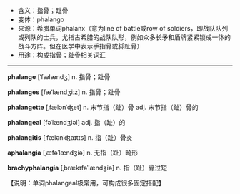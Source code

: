 - <span class="definition">含义：指骨；趾骨</span>
- <span class="definition">变体：phalango</span>
- <span class="definition">来源：希腊单词phalanx（意为line of battle或row of soldiers，即战队队列或列队的士兵，尤指古希腊的战队队形，例如众多长矛和盾牌紧紧锁成一体的战斗方阵。但在医学中表示手指骨或脚趾骨）</span>
- <span class="definition">用途：构成指骨；趾骨相关词汇</span>


---


<span class="vocabulary">**phalange**</span> [ˈfælændʒ] n. 指骨；趾骨

<span class="vocabulary">**phalanges**</span> [fæˈlændʒiːz] n. 指骨；趾骨

<span class="vocabulary">**phalangette**</span> [ˌfælənˈʤet] n. 末节指（趾）骨 adj. 末节指（趾）骨的

<span class="vocabulary">**phalangeal**</span> [fəˈlændʒiəl] adj. 指（趾）的

<span class="vocabulary">**phalangitis**</span> [ˌfælənˈʤaɪtɪs] n. 指（趾）骨炎

<span class="vocabulary">**aphalangia**</span> [ˌæfəˈlændʒiə] n. 无指（趾）畸形

<span class="vocabulary">**brachyphalangia**</span> [ˌbrækɪfəˈlændʒiə] n. 指（趾）骨过短

【说明：单词phalangeal极常用，可构成很多固定搭配】